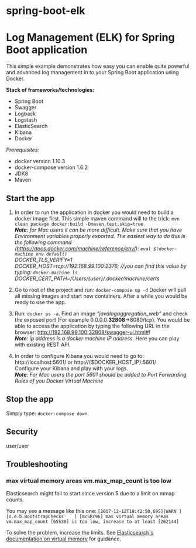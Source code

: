 # spring-boot-elk
Log Management (ELK) for Spring Boot application
========================

This simple example demonstrates how easy you can enable quite powerful and advanced log management in to your Spring Boot application using Docker.

**Stack of frameworks/technologies:**
* Spring Boot
* Swagger
* Logback
* Logstash
* ElasticSearch
* Kibana
* Docker

_Prerequisites:_
* docker version 1.10.3
* docker-compose version 1.6.2
* JDK8
* Maven

## Start the app

1. In order to run the application in docker you would need to build a docker image first.
This simple maven command will to the trick:
`mvn clean package docker:build -Dmaven.test.skip=true`
<br />_**Note**: for Mac users it can be more difficult.
Make sure that you have Environment variables properly exported.
The easiest way to do this is the following command (https://docs.docker.com/machine/reference/env/): 
`eval $(docker-machine env default)` <br />
DOCKER_TLS_VERIFY=1 <br />
DOCKER_HOST=tcp://192.168.99.100:2376; //you can find this value by typing: `docker-machine ls` <br />
DOCKER_CERT_PATH=/Users/{user}/.docker/machine/certs_ <br />

2. Go to root of the project and run: `docker-compose up -d`
Docker will pull all missing images and start new containers.
After a while you would be ready to use the app.

3. Run: `docker ps -a`. Find an image *"javalogaggregation_web"* and check the exposed port (For example 0.0.0.0:**32808**->8080/tcp).
You would be able to access the application by typing the following URL in the browser:
http://192.168.99.100:32808/swagger-ui.html#!
<br />_**Note**: ip address is a docker machine IP address._
Here you can play with existing REST API.

4. In order to configure Kibana you would need to go to: 
<br />http://localhost:5601/ or http://{$DOCKER_HOST_IP}:5601/
<br />Configure your Kibana and play with your logs.
<br />_**Note**: For Mac users the port 5601 should be added to Port Forwarding Rules of you Docker Virtual Machine_

## Stop the app
Simply type: `docker-compose down`

## Security
user/user

## Troubleshooting

### max virtual memory areas vm.max\_map\_count is too low

Elasticsearch might fail to start since version 5 due to a limit on mmap counts.

You may see a message like this one:
`[2017-12-12T18:42:50,695][WARN ][o.e.b.BootstrapChecks    ] [mcSRr96] max virtual memory areas vm.max_map_count [65530] is too low, increase to at least [262144]`

To solve the problem, increase the limits. See [Elasticsearch's documentation on virtual memory](https://www.elastic.co/guide/en/elasticsearch/reference/5.0/vm-max-map-count.html#vm-max-map-count) for guidance.